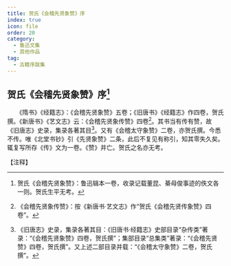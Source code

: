 ```yaml
---
title: 贺氏《会稽先贤象赞》序
index: true
icon: file
order: 20
category:
  - 鲁迅文集
  - 其他作品
tag:  
  - 古籍序跋集
---
```


## 贺氏《会稽先贤象赞》序[^1]

　　《隋书》《经籍志》：《会稽先贤象赞》五卷；《旧唐书》《经籍志》作四卷，贺氏撰。《新唐书》《艺文志》云：《会稽先贤象传赞》四卷[^2]。其书当有传有赞，故《旧唐志》史录，集录各著其目[^3]。又有《会稽太守象赞》二卷，亦贺氏撰。今悉不传。唯《北堂书钞》引《先贤象赞》二条，此后不复见有称引，知其零失久矣。辄复写所存《传》文为一卷。《赞》并亡。贺氏之名亦无考。

【注释】

[^1]: 贺氏《会稽先贤象赞》：鲁迅辑本一卷，收录记载董昆、綦母俊事迹的佚文各一则。贺氏生平无考。

[^2]: 《会稽先贤象传赞》：按《新唐书·艺文志》作“贺氏《会稽先贤传象赞》四卷”。

[^3]: 《旧唐志》史录，集录各著其目：《旧唐书·经籍志》史部目录“杂传类”著录：“《会稽先贤象赞》四卷，贺氏撰”；集部目录“总集类”著录：“《会稽先贤赞》四卷，贺氏撰”。又上述二部目录并载：“《会稽太守象赞》二卷，贺氏撰”。
